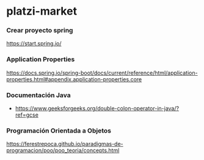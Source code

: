 # platzi-market

### Crear proyecto spring
https://start.spring.io/

### Application Properties
https://docs.spring.io/spring-boot/docs/current/reference/html/application-properties.html#appendix.application-properties.core

### Documentación Java
* https://www.geeksforgeeks.org/double-colon-operator-in-java/?ref=gcse

### Programación Orientada a Objetos
https://ferestrepoca.github.io/paradigmas-de-programacion/poo/poo_teoria/concepts.html
